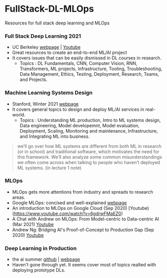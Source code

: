 # FullStack-DL-MLOps
Resources for full stack deep learning and MLOps 

### Full Stack Deep Learning 2021
- UC Berkeley [webpage](https://fullstackdeeplearning.com/spring2021/) | [Youtube](https://www.youtube.com/playlist?list=PL1T8fO7ArWlcWg04OgNiJy91PywMKT2lv)
- Great resources to create an end-to-end ML/AI project
- It covers issues that can be easily dismissed in DL courses in research.
  - Topics : DL Fundamentals, CNN, Computer Vision, RNN, Transformers, ML projects, Infrastructure, Tooling, Troubleshooting, Data Management, Ethics, Testing, Deployment, Research, Teams, and Projects. 

### Machine Learning Systems Design
- Stanford, Winter 2021 [webpage](https://stanford-cs329s.github.io/syllabus.html)
- It covers general topics to design and deploy ML/AI services in real-world.
  - Topics : Understanding ML production, Intro to ML systems design, Data engineering, Model developemnt, Model evaluation, Deployment, Scaling, Monitoring and maintenance, Infrastructure, and Integrating ML into business.
> we’ll go over how ML systems are different from both ML in research (or in school) and traditional software, which motivates the need for this framework. We’ll also analyze some common misunderstandings we often come across when talking to people who haven’t deployed ML systems. (in lecture 1 note)

### MLOps
- MLOps gets more attentions from industry and spreads to research areas.
- Google MLOps: concised and well-explained [webpage](https://cloud.google.com/solutions/machine-learning/mlops-continuous-delivery-and-automation-pipelines-in-machine-learning)
- An introduction to MLOps on Google Cloud (Sep 2020) [Youtube)(https://www.youtube.com/watch?v=6gdrwFMaEZ0)
- A Chat with Andrew on MLOps: From Model-centric to Data-centric AI (Mar 2021) [Youtube](https://www.youtube.com/watch?v=06-AZXmwHjo)
- Andrew Ng: Bridging AI's Proof-of-Concept to Production Gap (Sep 2020) [Youtube](https://www.youtube.com/watch?v=tsPuVAMaADY)

### Deep Learning in Production
- the ai summer [github](https://github.com/The-AI-Summer/Deep-Learning-In-Production) | [webpage](https://theaisummer.com/)
- Haven't gone through yet. It seems cover most of topics realted with deploying prototype DLs. 
